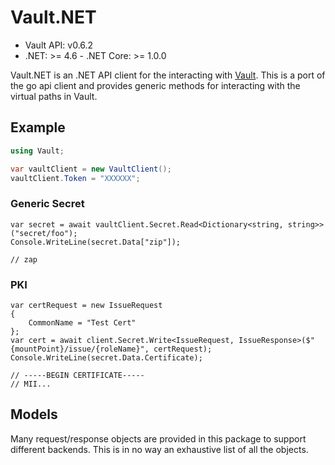 # Vault.NET

* Vault API: v0.6.2
* .NET: >= 4.6 - .NET Core: >= 1.0.0

Vault.NET is an .NET API client for the interacting with [Vault](https://www.vaultproject.io/).  This is a port of the go api client and provides generic methods for interacting with the virtual paths in Vault.  

## Example

```csharp
using Vault;

var vaultClient = new VaultClient();
vaultClient.Token = "XXXXXX";
```

### Generic Secret

```
var secret = await vaultClient.Secret.Read<Dictionary<string, string>>("secret/foo");
Console.WriteLine(secret.Data["zip"]);

// zap
```

### PKI
```
var certRequest = new IssueRequest
{
    CommonName = "Test Cert"
};
var cert = await client.Secret.Write<IssueRequest, IssueResponse>($"{mountPoint}/issue/{roleName}", certRequest);
Console.WriteLine(secret.Data.Certificate);

// -----BEGIN CERTIFICATE-----
// MII...
```

## Models

Many request/response objects are provided in this package to support different backends.  This is in no way an exhaustive list of all the objects.  

